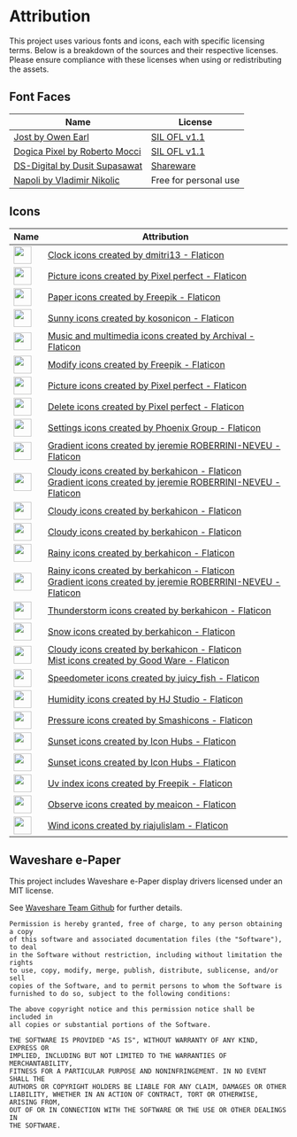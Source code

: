 # Attribution
This project uses various fonts and icons, each with specific licensing terms. Below is a breakdown of the sources and their respective licenses. Please ensure compliance with these licenses when using or redistributing the assets.

## Font Faces
| Name | License |
|---------------------------------------------------------------------------------------------------------------|---------------------------------------------------------------------------------------|
| [Jost by Owen Earl](https://fonts.google.com/specimen/Jost) | [SIL OFL v1.1](https://fonts.google.com/specimen/Jost/license) |
| [Dogica Pixel by Roberto Mocci](https://www.dafont.com/dogica.font) | [SIL OFL v1.1](http://scripts.sil.org/OFL) |
| [DS-Digital by Dusit Supasawat](https://www.dafont.com/ds-digital.font) | [Shareware](../src/static/fonts/DS-DIGI/DIGITAL.txt) |
| [Napoli by Vladimir Nikolic](https://www.dafont.com/napoli.font) | Free for personal use |


## Icons
| Name | Attribution |
|---------------------------------------------------------------------------------------------------------------|---------------------------------------------------------------------------------------|
| <img src="../src/plugins/clock/icon.png" width="32" height="32"> | <a href="https://www.flaticon.com/free-icons/clock" title="clock icons">Clock icons created by dmitri13 - Flaticon</a>|
| <img src="../src/plugins/image_upload/icon.png" width="32" height="32"> | <a href="https://www.flaticon.com/free-icons/picture" title="picture icons">Picture icons created by Pixel perfect - Flaticon</a>|
| <img src="../src/plugins/newspaper/icon.png" width="32" height="32"> | <a href="https://www.flaticon.com/free-icons/paper" title="paper icons">Paper icons created by Freepik - Flaticon</a>|
| <img src="../src/plugins/weather/icon.png" width="32" height="32"> | <a href="https://www.flaticon.com/free-icons/sunny" title="sunny icons">Sunny icons created by kosonicon - Flaticon</a>|
| <img src="../src/static/icons/display.png" width="32" height="32"> | <a href="https://www.flaticon.com/free-icons/music-and-multimedia" title="music and multimedia icons">Music and multimedia icons created by Archival - Flaticon</a>|
| <img src="../src/static/icons/edit.png" width="32" height="32"> | <a href="https://www.flaticon.com/free-icons/modify" title="modify icons">Modify icons created by Freepik - Flaticon</a>|
| <img src="../src/static/icons/playlist.png" width="32" height="32"> | <a href="https://www.flaticon.com/free-icons/picture" title="picture icons">Picture icons created by Pixel perfect - Flaticon</a>|
| <img src="../src/static/icons/remove.png" width="32" height="32"> |<a href="https://www.flaticon.com/free-icons/delete" title="delete icons">Delete icons created by Pixel perfect - Flaticon</a>|
| <img src="../src/static/icons/settings.png" width="32" height="32"> |<a href="https://www.flaticon.com/free-icons/settings" title="settings icons">Settings icons created by Phoenix Group - Flaticon</a>|
| <img src="../src/plugins/weather/icons/01d.png" width="32" height="32"> | <a href="https://www.flaticon.com/free-icons/gradient" title="gradient icons">Gradient icons created by jeremie ROBERRINI-NEVEU - Flaticon</a>|
| <img src="../src/plugins/weather/icons/02d.png" width="32" height="32"> | <a href="https://www.flaticon.com/free-icons/cloudy" title="cloudy icons">Cloudy icons created by berkahicon - Flaticon</a><br><a href="https://www.flaticon.com/free-icons/gradient" title="gradient icons">Gradient icons created by jeremie ROBERRINI-NEVEU - Flaticon</a>|
| <img src="../src/plugins/weather/icons/03d.png" width="32" height="32"> | <a href="https://www.flaticon.com/free-icons/cloudy" title="cloudy icons">Cloudy icons created by berkahicon - Flaticon</a>|
| <img src="../src/plugins/weather/icons/04d.png" width="32" height="32"> | <a href="https://www.flaticon.com/free-icons/cloudy" title="cloudy icons">Cloudy icons created by berkahicon - Flaticon</a>|
| <img src="../src/plugins/weather/icons/09d.png" width="32" height="32"> | <a href="https://www.flaticon.com/free-icons/rainy" title="rainy icons">Rainy icons created by berkahicon - Flaticon</a>|
| <img src="../src/plugins/weather/icons/10d.png" width="32" height="32"> | <a href="https://www.flaticon.com/free-icons/rainy" title="rainy icons">Rainy icons created by berkahicon - Flaticon</a><br><a href="https://www.flaticon.com/free-icons/gradient" title="gradient icons">Gradient icons created by jeremie ROBERRINI-NEVEU - Flaticon</a>|
| <img src="../src/plugins/weather/icons/11d.png" width="32" height="32"> |<a href="https://www.flaticon.com/free-icons/thunderstorm" title="thunderstorm icons">Thunderstorm icons created by berkahicon - Flaticon</a>|
| <img src="../src/plugins/weather/icons/13d.png" width="32" height="32"> |<a href="https://www.flaticon.com/free-icons/snow" title="snow icons">Snow icons created by berkahicon - Flaticon</a>|
| <img src="../src/plugins/weather/icons/50d.png" width="32" height="32"> |<a href="https://www.flaticon.com/free-icons/cloudy" title="cloudy icons">Cloudy icons created by berkahicon - Flaticon</a><br><a href="https://www.flaticon.com/free-icons/mist" title="mist icons">Mist icons created by Good Ware - Flaticon</a>|
| <img src="../src/plugins/weather/icons/aqi.png" width="32" height="32"> |<a href="https://www.flaticon.com/free-icons/speedometer" title="speedometer icons">Speedometer icons created by juicy_fish - Flaticon</a>|
| <img src="../src/plugins/weather/icons/humidity.png" width="32" height="32"> |<a href="https://www.flaticon.com/free-icons/humidity" title="humidity icons">Humidity icons created by HJ Studio - Flaticon</a>|
| <img src="../src/plugins/weather/icons/pressure.png" width="32" height="32"> |<a href="https://www.flaticon.com/free-icons/pressure" title="pressure icons">Pressure icons created by Smashicons - Flaticon</a>|
| <img src="../src/plugins/weather/icons/sunrise.png" width="32" height="32"> |<a href="https://www.flaticon.com/free-icons/sunset" title="sunset icons">Sunset icons created by Icon Hubs - Flaticon</a>|
| <img src="../src/plugins/weather/icons/sunset.png" width="32" height="32"> |<a href="https://www.flaticon.com/free-icons/sunset" title="sunset icons">Sunset icons created by Icon Hubs - Flaticon</a>|
| <img src="../src/plugins/weather/icons/uvi.png" width="32" height="32"> |<a href="https://www.flaticon.com/free-icons/uv-index" title="uv index icons">Uv index icons created by Freepik - Flaticon</a>|
| <img src="../src/plugins/weather/icons/visibility.png" width="32" height="32"> |<a href="https://www.flaticon.com/free-icons/observe" title="observe icons">Observe icons created by meaicon - Flaticon</a>|
| <img src="../src/plugins/weather/icons/wind.png" width="32" height="32"> |<a href="https://www.flaticon.com/free-icons/wind" title="wind icons">Wind icons created by riajulislam - Flaticon</a>|

## Waveshare e-Paper
This project includes Waveshare e-Paper display drivers licensed under an MIT license.

See [Waveshare Team Github](https://github.com/waveshare/e-Paper) for further details.

```
Permission is hereby granted, free of charge, to any person obtaining a copy
of this software and associated documentation files (the "Software"), to deal
in the Software without restriction, including without limitation the rights
to use, copy, modify, merge, publish, distribute, sublicense, and/or sell
copies of the Software, and to permit persons to whom the Software is
furnished to do so, subject to the following conditions:

The above copyright notice and this permission notice shall be included in
all copies or substantial portions of the Software.

THE SOFTWARE IS PROVIDED "AS IS", WITHOUT WARRANTY OF ANY KIND, EXPRESS OR
IMPLIED, INCLUDING BUT NOT LIMITED TO THE WARRANTIES OF MERCHANTABILITY,
FITNESS FOR A PARTICULAR PURPOSE AND NONINFRINGEMENT. IN NO EVENT SHALL THE
AUTHORS OR COPYRIGHT HOLDERS BE LIABLE FOR ANY CLAIM, DAMAGES OR OTHER
LIABILITY, WHETHER IN AN ACTION OF CONTRACT, TORT OR OTHERWISE, ARISING FROM,
OUT OF OR IN CONNECTION WITH THE SOFTWARE OR THE USE OR OTHER DEALINGS IN
THE SOFTWARE.
```
